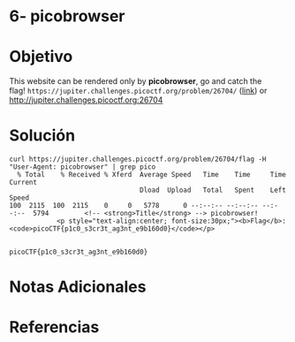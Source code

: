 # 6- picobrowser

# Objetivo
This website can be rendered only by **picobrowser**, go and catch the flag! `https://jupiter.challenges.picoctf.org/problem/26704/` ([link](https://jupiter.challenges.picoctf.org/problem/26704/)) or http://jupiter.challenges.picoctf.org:26704
# Solución
```
curl https://jupiter.challenges.picoctf.org/problem/26704/flag -H "User-Agent: picobrowser" | grep pico
  % Total    % Received % Xferd  Average Speed   Time    Time     Time  Current
                                 Dload  Upload   Total   Spent    Left  Speed
100  2115  100  2115    0     0   5778      0 --:--:-- --:--:-- --:--:--  5794         <!-- <strong>Title</strong> --> picobrowser!
            <p style="text-align:center; font-size:30px;"><b>Flag</b>: <code>picoCTF{p1c0_s3cr3t_ag3nt_e9b160d0}</code></p>


picoCTF{p1c0_s3cr3t_ag3nt_e9b160d0}
```
# Notas Adicionales

# Referencias